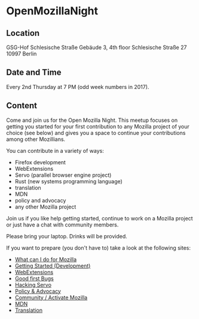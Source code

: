 # OpenMozillaNight

## Location

GSG-Hof Schlesische Straße
Gebäude 3, 4th floor
Schlesische Straße 27
10997 Berlin


## Date and Time

Every 2nd Thursday at 7 PM (odd week numbers in 2017).

## Content

Come and join us for the Open Mozilla Night. This meetup focuses on getting you
started for your first contribution to any Mozilla project of your choice (see below)
and gives you a space to continue your contributions among other Mozillians.

You can contribute in a variety of ways:

* Firefox development
* WebExtensions
* Servo (parallel browser engine project)
* Rust (new systems programming language)
* translation
* MDN
* policy and advocacy
* any other Mozilla project

Join us if you like help getting started, continue to work on a Mozilla project or just
have a chat with community members.

Please bring your laptop. Drinks will be provided.

If you want to prepare (you don't have to) take a look at the following sites:

* [What can I do for Mozilla](https://whatcanidoformozilla.org/)
* [Getting Started (Development)](https://developer.mozilla.org/en-US/docs/Mozilla/Developer_guide/Introduction)
* [WebExtensions](https://developer.mozilla.org/en-US/Add-ons/WebExtensions)
* [Good first Bugs](https://www.joshmatthews.net/bugsahoy/?simple=1)
* [Hacking Servo](https://github.com/servo/servo/blob/master/docs/HACKING_QUICKSTART.md)
* [Policy & Advocacy](https://blog.mozilla.org/netpolicy/)
* [Community / Activate Mozilla](https://activate.mozilla.community/)
* [MDN](https://developer.mozilla.org/en-US/docs/MDN/Contribute)
* [Translation](https://wiki.mozilla.org/L10n)
